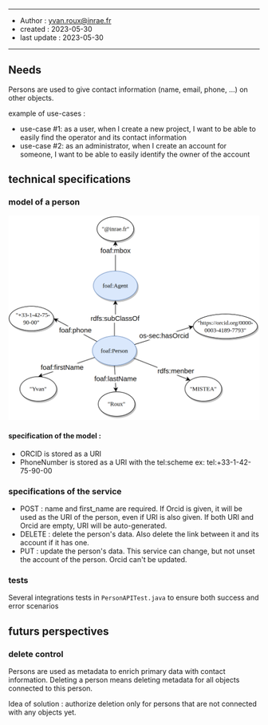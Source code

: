 ******
* Author : yvan.roux@inrae.fr
* created : 2023-05-30
* last update : 2023-05-30
******

## Needs

Persons are used to give contact information (name, email, phone, ...) on other objects.

example of use-cases :
- use-case #1: as a user, when I create a new project, I want to be able to easily find the operator and its contact information
- use-case #2: as an administrator, when I create an account for someone, I want to be able to easily identify the owner of the account

## technical specifications

### model of a person
![data model of a person](img/person_data_model.png)
#### specification of the model :
* ORCID is stored as a URI
* PhoneNumber is stored as a URI with the tel:scheme ex: tel:+33-1-42-75-90-00

### specifications of the service
- POST : name and first_name are required. If Orcid is given, it will be used as the URI of the person, even if URI is also given.
If both URI and Orcid are empty, URI will be auto-generated.
- DELETE : delete the person's data. Also delete the link between it and its account if it has one.
- PUT : update the person's data. This service can change, but not unset the account of the person. Orcid can't be updated.

### tests
Several integrations tests in `PersonAPITest.java` to ensure both success and error scenarios


## futurs perspectives

### delete control
Persons are used as metadata to enrich primary data with contact information.
Deleting a person means deleting metadata for all objects connected to this person.

Idea of solution : authorize deletion only for persons that are not connected with any objects yet.